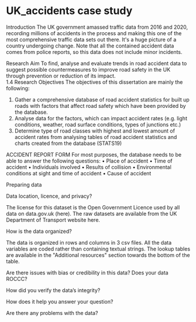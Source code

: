 # UK_accidents case study


Introduction
The UK government amassed traffic data from 2016 and 2020, recording millions of accidents in the process and making this one of the most comprehensive traffic data sets out there. It's a huge picture of a country undergoing change.
Note that all the contained accident data comes from police reports, so this data does not include minor incidents.


Research Aim 
To find, analyse and evaluate trends in road accident data to suggest possible countermeasures to improve road safety in the UK through prevention or reduction of its impact.  
1.4 Research Objectives
The objectives of this dissertation are mainly the following:
1.	Gather a comprehensive database of road accident statistics for built up roads with factors that affect road safety which have been provided by the database.
2.	Analyse data for the factors, which can impact accident rates (e.g. light conditions, weather, road surface conditions, types of junctions etc.)
3.	Determine type of road classes with highest and lowest amount of accident rates from analysing tables of road accident statistics and charts created from the database (STATS19)



ACCIDENT REPORT FORM
For most purposes, the database needs to be able to answer the following questions:
•	Place of accident
•	Time of accident
•	Individuals involved
•	Results of collision
•	Environmental conditions at sight and time of accident
•	Cause of accident




Preparing data

 Data location, licence, and privacy?

The license for this dataset is the Open Government Licence used by all data on data.gov.uk (here). The raw datasets are available from the UK Department of Transport website here.


 How is the data organized?

The data is organized in rows and columns in 3 csv files.
All the data variables are coded rather than containing textual strings. The lookup tables are available in the "Additional resources" section towards the bottom of the table.


 Are there issues with bias or credibility in this data? Does your data ROCCC?



 How did you verify the data’s integrity?


 How does it help you answer your question?


 Are there any problems with the data?








